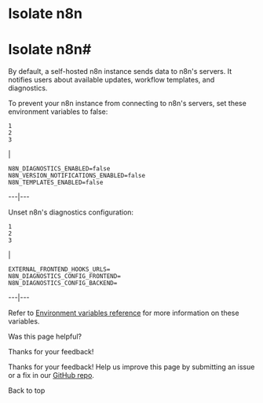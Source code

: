 # Isolate n8n

[ ](https://github.com/n8n-io/n8n-docs/edit/main/docs/hosting/configuration/configuration-examples/isolation.md "Edit this page")

# Isolate n8n#

By default, a self-hosted n8n instance sends data to n8n's servers. It notifies users about available updates, workflow templates, and diagnostics. 

To prevent your n8n instance from connecting to n8n's servers, set these environment variables to false: 
    
    
    1
    2
    3

| 
    
    
    N8N_DIAGNOSTICS_ENABLED=false
    N8N_VERSION_NOTIFICATIONS_ENABLED=false
    N8N_TEMPLATES_ENABLED=false
      
  
---|---  
  
Unset n8n's diagnostics configuration:
    
    
    1
    2
    3

| 
    
    
    EXTERNAL_FRONTEND_HOOKS_URLS=
    N8N_DIAGNOSTICS_CONFIG_FRONTEND=
    N8N_DIAGNOSTICS_CONFIG_BACKEND=
      
  
---|---  
  
Refer to [Environment variables reference](../../environment-variables/deployment/) for more information on these variables.

Was this page helpful? 

Thanks for your feedback! 

Thanks for your feedback! Help us improve this page by submitting an issue or a fix in our [GitHub repo](https://github.com/n8n-io/n8n-docs). 

Back to top 
